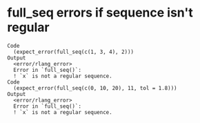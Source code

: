 # full_seq errors if sequence isn't regular

    Code
      (expect_error(full_seq(c(1, 3, 4), 2)))
    Output
      <error/rlang_error>
      Error in `full_seq()`:
      ! `x` is not a regular sequence.
    Code
      (expect_error(full_seq(c(0, 10, 20), 11, tol = 1.8)))
    Output
      <error/rlang_error>
      Error in `full_seq()`:
      ! `x` is not a regular sequence.

